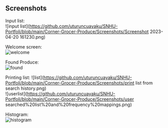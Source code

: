 Screenshots  
--- 
Input list:  
![input list](https://github.com/uturuncuayaku/SNHU-Portfoli/blob/main/Corner-Grocer-Produce/Screenshots/Screenshot 2023-04-20 161230.png)   

Welcome screen:  
![welcome](https://github.com/uturuncuayaku/SNHU-Portfoli/blob/main/Corner-Grocer-Produce/Screenshots/welcome.png)  

Found Produce:  
![found](https://github.com/uturuncuayaku/SNHU-Portfoli/blob/main/Corner-Grocer-Produce/Screenshots/FoundProduce.png)  

Printing list:
![list](https://github.com/uturuncuayaku/SNHU-Portfoli/blob/main/Corner-Grocer-Produce/Screenshots/print list from search history.png)  
![userlist](https://github.com/uturuncuayaku/SNHU-Portfoli/blob/main/Corner-Grocer-Produce/Screenshots/user searched%20list%20and%20frequency%20mappings.png)  

Histogram:  
![histogram](https://github.com/uturuncuayaku/SNHU-Portfoli/blob/main/Corner-Grocer-Produce/Screenshots/histogram.png)  
